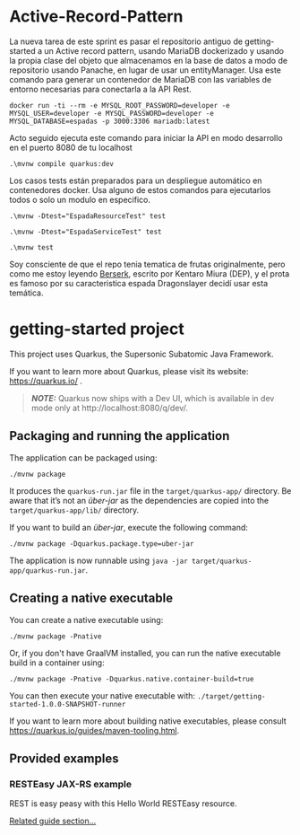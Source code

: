 # Active-Record-Pattern

La nueva tarea de este sprint es pasar el repositorio antiguo de getting-started a un Active record pattern,
usando MariaDB dockerizado y usando la propia clase del objeto que almacenamos en la base de datos a modo de repositorio
usando Panache, en lugar de usar un entityManager.
Usa este comando para generar un contenedor de MariaDB con las variables 
de entorno necesarias para conectarla a la API Rest.

```
docker run -ti --rm -e MYSQL_ROOT_PASSWORD=developer -e MYSQL_USER=developer -e MYSQL_PASSWORD=developer -e MYSQL_DATABASE=espadas -p 3000:3306 mariadb:latest
```

Acto seguido ejecuta este comando para iniciar la API en modo desarrollo en el puerto 8080 de tu localhost
```
.\mvnw compile quarkus:dev
```

Los casos tests están preparados para un despliegue automático en contenedores docker. Usa alguno de estos comandos para ejecutarlos todos o solo un modulo en especifico.
```
.\mvnw -Dtest="EspadaResourceTest" test
```
```
.\mvnw -Dtest="EspadaServiceTest" test
```
```
.\mvnw test
```
Soy consciente de que el repo tenia tematica de frutas originalmente, pero como me estoy leyendo [Berserk](https://es.wikipedia.org/wiki/Berserk_(manga)),
escrito por Kentaro Miura (DEP), y el prota es famoso por su caracteristica espada Dragonslayer 
decidí usar esta temática.

# getting-started project

This project uses Quarkus, the Supersonic Subatomic Java Framework.

If you want to learn more about Quarkus, please visit its website: https://quarkus.io/ .

> **_NOTE:_**  Quarkus now ships with a Dev UI, which is available in dev mode only at http://localhost:8080/q/dev/.

## Packaging and running the application

The application can be packaged using:
```shell script
./mvnw package
```
It produces the `quarkus-run.jar` file in the `target/quarkus-app/` directory.
Be aware that it’s not an _über-jar_ as the dependencies are copied into the `target/quarkus-app/lib/` directory.

If you want to build an _über-jar_, execute the following command:
```shell script
./mvnw package -Dquarkus.package.type=uber-jar
```

The application is now runnable using `java -jar target/quarkus-app/quarkus-run.jar`.

## Creating a native executable

You can create a native executable using: 
```shell script
./mvnw package -Pnative
```

Or, if you don't have GraalVM installed, you can run the native executable build in a container using: 
```shell script
./mvnw package -Pnative -Dquarkus.native.container-build=true
```

You can then execute your native executable with: `./target/getting-started-1.0.0-SNAPSHOT-runner`

If you want to learn more about building native executables, please consult https://quarkus.io/guides/maven-tooling.html.

## Provided examples

### RESTEasy JAX-RS example

REST is easy peasy with this Hello World RESTEasy resource.

[Related guide section...](https://quarkus.io/guides/getting-started#the-jax-rs-resources)
